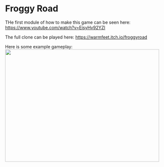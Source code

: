 # Froggy Road

THe first module of how to make this game can be seen here:
https://www.youtube.com/watch?v=EisyHv92YZI

The full clone can be played here:
https://warmfeet.itch.io/froggyroad

Here is some example gameplay:
<img src="https://i.imgur.com/G1cJ2XU.gifv" width="500" height="364">
